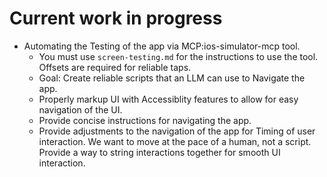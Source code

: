 # Current work in progress

- Automating the Testing of the app via MCP:ios-simulator-mcp tool.
    - You must use `screen-testing.md` for the instructions to use the tool.  Offsets are required for reliable taps.  
    - Goal: Create reliable scripts that an LLM can use to Navigate the app.  
    - Properly markup UI with Accessiblity features to allow for easy navigation of the UI.  
    - Provide concise instructions for navigating the app. 
    - Provide adjustments to the navigation of the app for Timing of user interaction.  We want to move at the pace of a human, not a script. 
    Provide a way to string interactions together for smooth UI interaction. 
    

